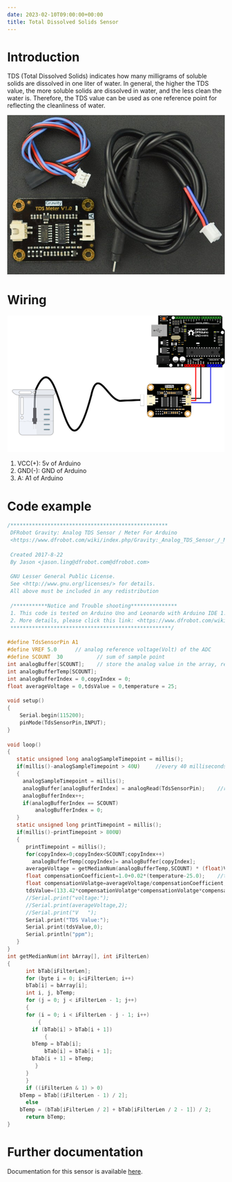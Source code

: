 ```yaml
---
date: 2023-02-10T09:00:00+00:00
title: Total Dissolved Solids Sensor
---
```


# Introduction

TDS (Total Dissolved Solids) indicates how many milligrams of soluble solids are dissolved in one liter of water. In general, the higher the TDS value, the more soluble solids are dissolved in water, and the less clean the water is. Therefore, the TDS value can be used as one reference point for reflecting the cleanliness of water.

![picxxyyzz](img/pic.jpg)

# Wiring

![picxxyyzz](img/pic1.png)

1. VCC(+):	5v of Arduino
2. GND(-):	GND of Arduino
3. A:	A1 of Arduino

# Code example

```c
/***************************************************
 DFRobot Gravity: Analog TDS Sensor / Meter For Arduino
 <https://www.dfrobot.com/wiki/index.php/Gravity:_Analog_TDS_Sensor_/_Meter_For_Arduino_SKU:_SEN0244>

 Created 2017-8-22
 By Jason <jason.ling@dfrobot.com@dfrobot.com>

 GNU Lesser General Public License.
 See <http://www.gnu.org/licenses/> for details.
 All above must be included in any redistribution

 /***********Notice and Trouble shooting***************
 1. This code is tested on Arduino Uno and Leonardo with Arduino IDE 1.0.5 r2 and 1.8.2.
 2. More details, please click this link: <https://www.dfrobot.com/wiki/index.php/Gravity:_Analog_TDS_Sensor_/_Meter_For_Arduino_SKU:_SEN0244>
 ****************************************************/

#define TdsSensorPin A1
#define VREF 5.0      // analog reference voltage(Volt) of the ADC
#define SCOUNT  30           // sum of sample point
int analogBuffer[SCOUNT];    // store the analog value in the array, read from ADC
int analogBufferTemp[SCOUNT];
int analogBufferIndex = 0,copyIndex = 0;
float averageVoltage = 0,tdsValue = 0,temperature = 25;

void setup()
{
    Serial.begin(115200);
    pinMode(TdsSensorPin,INPUT);
}

void loop()
{
   static unsigned long analogSampleTimepoint = millis();
   if(millis()-analogSampleTimepoint > 40U)     //every 40 milliseconds,read the analog value from the ADC
   {
     analogSampleTimepoint = millis();
     analogBuffer[analogBufferIndex] = analogRead(TdsSensorPin);    //read the analog value and store into the buffer
     analogBufferIndex++;
     if(analogBufferIndex == SCOUNT) 
         analogBufferIndex = 0;
   }   
   static unsigned long printTimepoint = millis();
   if(millis()-printTimepoint > 800U)
   {
      printTimepoint = millis();
      for(copyIndex=0;copyIndex<SCOUNT;copyIndex++)
        analogBufferTemp[copyIndex]= analogBuffer[copyIndex];
      averageVoltage = getMedianNum(analogBufferTemp,SCOUNT) * (float)VREF / 1024.0; // read the analog value more stable by the median filtering algorithm, and convert to voltage value
      float compensationCoefficient=1.0+0.02*(temperature-25.0);    //temperature compensation formula: fFinalResult(25^C) = fFinalResult(current)/(1.0+0.02*(fTP-25.0));
      float compensationVolatge=averageVoltage/compensationCoefficient;  //temperature compensation
      tdsValue=(133.42*compensationVolatge*compensationVolatge*compensationVolatge - 255.86*compensationVolatge*compensationVolatge + 857.39*compensationVolatge)*0.5; //convert voltage value to tds value
      //Serial.print("voltage:");
      //Serial.print(averageVoltage,2);
      //Serial.print("V   ");
      Serial.print("TDS Value:");
      Serial.print(tdsValue,0);
      Serial.println("ppm");
   }
}
int getMedianNum(int bArray[], int iFilterLen) 
{
      int bTab[iFilterLen];
      for (byte i = 0; i<iFilterLen; i++)
      bTab[i] = bArray[i];
      int i, j, bTemp;
      for (j = 0; j < iFilterLen - 1; j++) 
      {
      for (i = 0; i < iFilterLen - j - 1; i++) 
          {
        if (bTab[i] > bTab[i + 1]) 
            {
        bTemp = bTab[i];
            bTab[i] = bTab[i + 1];
        bTab[i + 1] = bTemp;
         }
      }
      }
      if ((iFilterLen & 1) > 0)
    bTemp = bTab[(iFilterLen - 1) / 2];
      else
    bTemp = (bTab[iFilterLen / 2] + bTab[iFilterLen / 2 - 1]) / 2;
      return bTemp;
}
```

# Further documentation

Documentation for this sensor is available [here](https://wiki.dfrobot.com/Gravity__Analog_TDS_Sensor___Meter_For_Arduino_SKU__SEN0244).